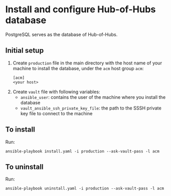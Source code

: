 # Install and configure Hub-of-Hubs database

PostgreSQL serves as the database of Hub-of-Hubs.

## Initial setup

1.  Create `production` file in the main directory with the host name of your machine to install the database, under the `acm` host group `acm`:
    ```
    [acm]
    <your host>
    ```
1.  Create `vault` file with following variables:
    - `ansible_user`: contains the user of the machine where you install the database
    - `vault_ansible_ssh_private_key_file`: the path to the SSSH private key file to connect to the machine

## To install

Run:

```
ansible-playbook install.yaml -i production --ask-vault-pass -l acm
```

## To uninstall

Run:

```
ansible-playbook uninstall.yaml -i production --ask-vault-pass -l acm
```
